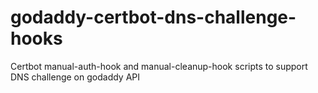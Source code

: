 # godaddy-certbot-dns-challenge-hooks
Certbot manual-auth-hook and manual-cleanup-hook scripts to support DNS challenge on godaddy API

